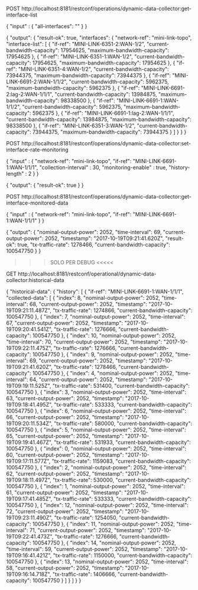 >>>>>>>>>>>>>>>>>>>>>>>>>>>>>>>>>>>>>>>>>>>>>>>>>>>>>>>>>>>>>>>>>>>>>>>>>>>>>>>>>>>>>>>>>>>>>>>>>>>>>>

POST http://localhost:8181/restconf/operations/dynamic-data-collector:get-interface-list

{
    "input" : {
        "all-interfaces": ""
    }
}

{
    "output": {
        "result-ok": true,
        "interfaces": {
            "network-ref": "mini-link-topo",
            "interface-list": [
                {
                    "if-ref": "MINI-LINK-6351-2:WAN-1/2",
                    "current-bandwidth-capacity": 17954625,
                    "maximum-bandwidth-capacity": 17954625
                },
                {
                    "if-ref": "MINI-LINK-6351-1:WAN-1/2",
                    "current-bandwidth-capacity": 17954625,
                    "maximum-bandwidth-capacity": 17954625
                },
                {
                    "if-ref": "MINI-LINK-6351-4:WAN-1/2",
                    "current-bandwidth-capacity": 73944375,
                    "maximum-bandwidth-capacity": 73944375
                },
                {
                    "if-ref": "MINI-LINK-6691-2:WAN-1/1/2",
                    "current-bandwidth-capacity": 5962375,
                    "maximum-bandwidth-capacity": 5962375
                },
                {
                    "if-ref": "MINI-LINK-6691-2:lag-2:WAN-1/1/1",
                    "current-bandwidth-capacity": 13984875,
                    "maximum-bandwidth-capacity": 98338500
                },
                {
                    "if-ref": "MINI-LINK-6691-1:WAN-1/1/2",
                    "current-bandwidth-capacity": 5962375,
                    "maximum-bandwidth-capacity": 5962375
                },
                {
                    "if-ref": "MINI-LINK-6691-1:lag-2:WAN-1/1/1",
                    "current-bandwidth-capacity": 13984875,
                    "maximum-bandwidth-capacity": 98338500
                },
                {
                    "if-ref": "MINI-LINK-6351-3:WAN-1/2",
                    "current-bandwidth-capacity": 73944375,
                    "maximum-bandwidth-capacity": 73944375
                }
            ]
        }
    }
}

>>>>>>>>>>>>>>>>>>>>>>>>>>>>>>>>>>>>>>>>>>>>>>>>>>>>>>>>>>>>>>>>>>>>>>>>>>>>>>>>>>>>>>>>>>>>>>>>>>>>>>

POST http://localhost:8181/restconf/operations/dynamic-data-collector:set-interface-rate-monitoring

{
    "input" : {
        "network-ref": "mini-link-topo",
        "if-ref": "MINI-LINK-6691-1:WAN-1/1/1",
        "collection-interval" : 30,
        "monitoring-enable" : true,
        "history-length" : 2
    }
}

{
    "output": {
        "result-ok": true
    }
}


>>>>>>>>>>>>>>>>>>>>>>>>>>>>>>>>>>>>>>>>>>>>>>>>>>>>>>>>>>>>>>>>>>>>>>>>>>>>>>>>>>>>>>>>>>>>>>>>>>>>>>

POST http://localhost:8181/restconf/operations/dynamic-data-collector:get-interface-monitored-data

{
    "input" : {
        "network-ref": "mini-link-topo",
        "if-ref": "MINI-LINK-6691-1:WAN-1/1/1"
    }
}

{
    "output": {
        "nominal-output-power": 2052,
        "time-interval": 69,
        "current-output-power": 2052,
        "timestamp": "2017-10-19T09:21:41.620Z",
        "result-ok": true,
        "tx-traffic-rate": 1278466,
        "current-bandwidth-capacity": 100547750
    }
}


>>>>>>>>>>>>>>>>>>>>>>>>>>>>>>>>>>>>>>>>>>>>>>>>>>>>>>>>>>>>>>>>>>>>>>>>>>>>>>>>>>>>>>>>>>>>>>>>>>>>>>>>>>>>>>
>>>>>>>>>>>>>>>>>>>>>>>>>>>>>>>>>>>>>>>>>>>>>>>>>>>>>>>>>>>>>>>>>>>>>>>>>>>>>>>>>>>>>>>>>>>>>>>>>>>>>>>>>>>>>>

>>> SOLO PER DEBUG <<<<<

GET http://localhost:8181/restconf/operational/dynamic-data-collector:historical-data

{
    "historical-data": {
        "history": [
            {
                "if-ref": "MINI-LINK-6691-1:WAN-1/1/1",
                "collected-data": [
                    {
                        "index": 8,
                        "nominal-output-power": 2052,
                        "time-interval": 68,
                        "current-output-power": 2052,
                        "timestamp": "2017-10-19T09:21:11.487Z",
                        "tx-traffic-rate": 1274866,
                        "current-bandwidth-capacity": 100547750
                    },
                    {
                        "index": 7,
                        "nominal-output-power": 2052,
                        "time-interval": 67,
                        "current-output-power": 2052,
                        "timestamp": "2017-10-19T09:20:41.541Z",
                        "tx-traffic-rate": 1276666,
                        "current-bandwidth-capacity": 100547750
                    },
                    {
                        "index": 10,
                        "nominal-output-power": 2052,
                        "time-interval": 70,
                        "current-output-power": 2052,
                        "timestamp": "2017-10-19T09:22:11.475Z",
                        "tx-traffic-rate": 1276666,
                        "current-bandwidth-capacity": 100547750
                    },
                    {
                        "index": 9,
                        "nominal-output-power": 2052,
                        "time-interval": 69,
                        "current-output-power": 2052,
                        "timestamp": "2017-10-19T09:21:41.620Z",
                        "tx-traffic-rate": 1278466,
                        "current-bandwidth-capacity": 100547750
                    },
                    {
                        "index": 4,
                        "nominal-output-power": 2052,
                        "time-interval": 64,
                        "current-output-power": 2052,
                        "timestamp": "2017-10-19T09:19:11.525Z",
                        "tx-traffic-rate": 531400,
                        "current-bandwidth-capacity": 100547750
                    },
                    {
                        "index": 3,
                        "nominal-output-power": 2052,
                        "time-interval": 63,
                        "current-output-power": 2052,
                        "timestamp": "2017-10-19T09:18:41.495Z",
                        "tx-traffic-rate": 533333,
                        "current-bandwidth-capacity": 100547750
                    },
                    {
                        "index": 6,
                        "nominal-output-power": 2052,
                        "time-interval": 66,
                        "current-output-power": 2052,
                        "timestamp": "2017-10-19T09:20:11.534Z",
                        "tx-traffic-rate": 580000,
                        "current-bandwidth-capacity": 100547750
                    },
                    {
                        "index": 5,
                        "nominal-output-power": 2052,
                        "time-interval": 65,
                        "current-output-power": 2052,
                        "timestamp": "2017-10-19T09:19:41.467Z",
                        "tx-traffic-rate": 531933,
                        "current-bandwidth-capacity": 100547750
                    },
                    {
                        "index": 0,
                        "nominal-output-power": 2052,
                        "time-interval": 60,
                        "current-output-power": 2052,
                        "timestamp": "2017-10-19T09:17:11.577Z",
                        "tx-traffic-rate": 1159083,
                        "current-bandwidth-capacity": 100547750
                    },
                    {
                        "index": 2,
                        "nominal-output-power": 2052,
                        "time-interval": 62,
                        "current-output-power": 2052,
                        "timestamp": "2017-10-19T09:18:11.497Z",
                        "tx-traffic-rate": 530000,
                        "current-bandwidth-capacity": 100547750
                    },
                    {
                        "index": 1,
                        "nominal-output-power": 2052,
                        "time-interval": 61,
                        "current-output-power": 2052,
                        "timestamp": "2017-10-19T09:17:41.485Z",
                        "tx-traffic-rate": 533333,
                        "current-bandwidth-capacity": 100547750
                    },
                    {
                        "index": 12,
                        "nominal-output-power": 2052,
                        "time-interval": 72,
                        "current-output-power": 2052,
                        "timestamp": "2017-10-19T09:23:11.490Z",
                        "tx-traffic-rate": 1254050,
                        "current-bandwidth-capacity": 100547750
                    },
                    {
                        "index": 11,
                        "nominal-output-power": 2052,
                        "time-interval": 71,
                        "current-output-power": 2052,
                        "timestamp": "2017-10-19T09:22:41.473Z",
                        "tx-traffic-rate": 1276666,
                        "current-bandwidth-capacity": 100547750
                    },
                    {
                        "index": 14,
                        "nominal-output-power": 2052,
                        "time-interval": 59,
                        "current-output-power": 2052,
                        "timestamp": "2017-10-19T09:16:41.421Z",
                        "tx-traffic-rate": 1150000,
                        "current-bandwidth-capacity": 100547750
                    },
                    {
                        "index": 13,
                        "nominal-output-power": 2052,
                        "time-interval": 58,
                        "current-output-power": 2052,
                        "timestamp": "2017-10-19T09:16:14.718Z",
                        "tx-traffic-rate": 1406666,
                        "current-bandwidth-capacity": 100547750
                    }
                ]
            }
        ]
    }
}